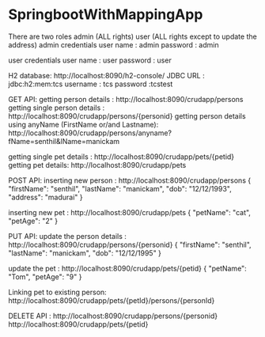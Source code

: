 # SpringbootWithMappingApp

There are two roles
admin (ALL rights)
user (ALL rights except to update the address)
admin credentials 
user name : admin
password : admin

user credentials
user name : user
password : user

H2 database: http://localhost:8090/h2-console/
 JDBC URL : jdbc:h2:mem:tcs
 username : tcs
 password :tcstest

GET API:
getting person details : http://localhost:8090/crudapp/persons 
getting single person details : http://localhost:8090/crudapp/persons/{personid}
getting person details using anyName (FirstName or/and Lastname): 
http://localhost:8090/crudapp/persons/anyname?fName=senthil&lName=manickam 

getting single pet details : http://localhost:8090/crudapp/pets/{petid}
getting pet details: http://localhost:8090/crudapp/pets


POST API:
inserting new person : http://localhost:8090/crudapp/persons 
{
        "firstName": "senthil",
        "lastName": "manickam",
        "dob": "12/12/1993",
        "address": "madurai"
}

inserting new pet : http://localhost:8090/crudapp/pets
{ "petName": "cat", "petAge": "2" }



PUT API:
update the person details : http://localhost:8090/crudapp/persons/{personid} 
{ "firstName": "senthil", "lastName": "manickam", "dob": "12/12/1995" }

update the pet : http://localhost:8090/crudapp/pets/{petid}
 { "petName": "Tom", "petAge": "9" }

 
Linking pet to existing person: http://localhost:8090/crudapp/pets/{petId}/persons/{personId}

 
DELETE API :
http://localhost:8090/crudapp/persons/{personid} 
http://localhost:8090/crudapp/pets/{petid}
